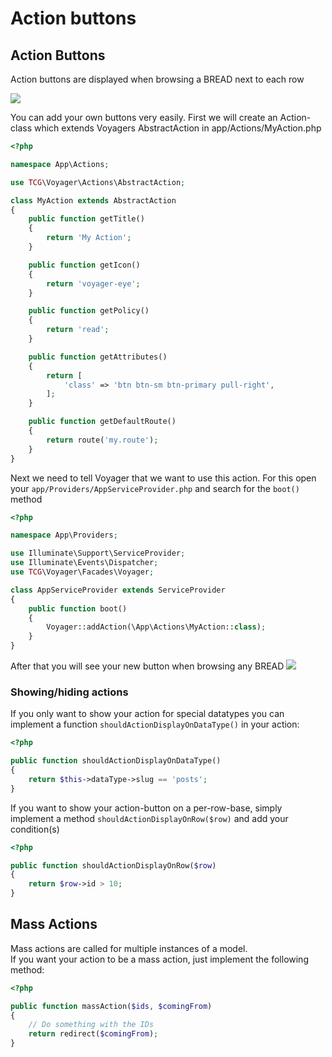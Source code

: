 # Action buttons

## Action Buttons

Action buttons are displayed when browsing a BREAD next to each row

![](../.gitbook/assets/action_buttons.jpg)

You can add your own buttons very easily. First we will create an Action-class which extends Voyagers AbstractAction in app/Actions/MyAction.php

```php
<?php

namespace App\Actions;

use TCG\Voyager\Actions\AbstractAction;

class MyAction extends AbstractAction
{
    public function getTitle()
    {
        return 'My Action';
    }

    public function getIcon()
    {
        return 'voyager-eye';
    }

    public function getPolicy()
    {
        return 'read';
    }

    public function getAttributes()
    {
        return [
            'class' => 'btn btn-sm btn-primary pull-right',
        ];
    }

    public function getDefaultRoute()
    {
        return route('my.route');
    }
}
```

Next we need to tell Voyager that we want to use this action. For this open your `app/Providers/AppServiceProvider.php` and search for the `boot()` method

```php
<?php

namespace App\Providers;

use Illuminate\Support\ServiceProvider;
use Illuminate\Events\Dispatcher;
use TCG\Voyager\Facades\Voyager;

class AppServiceProvider extends ServiceProvider
{
    public function boot()
    {
        Voyager::addAction(\App\Actions\MyAction::class);
    }
}
```

After that you will see your new button when browsing any BREAD ![](../.gitbook/assets/action_buttons_custom.jpg)

### Showing/hiding actions

If you only want to show your action for special datatypes you can implement a function `shouldActionDisplayOnDataType()` in your action:

```php
<?php

public function shouldActionDisplayOnDataType()
{
    return $this->dataType->slug == 'posts';
}
```

If you want to show your action-button on a per-row-base, simply implement a method `shouldActionDisplayOnRow($row)` and add your condition(s)

```php
<?php

public function shouldActionDisplayOnRow($row)
{
    return $row->id > 10;
}
```

## Mass Actions

Mass actions are called for multiple instances of a model.  
If you want your action to be a mass action, just implement the following method:

```php
<?php

public function massAction($ids, $comingFrom)
{
    // Do something with the IDs
    return redirect($comingFrom);
}
```

